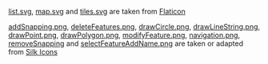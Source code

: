 [list.svg](list.svg), [map.svg](map.svg) and [tiles.svg](tiles.svg) are taken from [Flaticon](https://www.flaticon.com/uicons)

[addSnapping.png](addSnapping.png), [deleteFeatures.png](deleteFeatures.png), [drawCircle.png](drawCircle.png), [drawLineString.png](drawLineString.png), [drawPoint.png](drawPoint.png), [drawPolygon.png](drawPolygon.png), [modifyFeature.png](modifyFeature.png), [navigation.png](navigation.png), [removeSnapping](removeSnapping.png) and [selectFeatureAddName.png](selectFeatureAddName.png) are taken or adapted from [Silk Icons](https://github.com/legacy-icons/famfamfam-silk/)